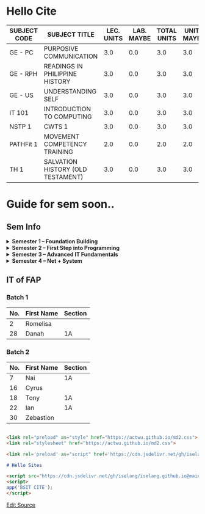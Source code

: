 
<link rel="preload" as="style" href="https://actwu.github.io/md2.css">
<link rel="stylesheet" href="https://actwu.github.io/md2.css">

<link rel='preload' as="script" href='https://cdn.jsdelivr.net/gh/iselang/iselang.github.io@main/num.min.js'>

# Hello Cite

| SUBJECT CODE | SUBJECT TITLE                          | LEC. UNITS | LAB. MAYBE | TOTAL UNITS | UNITS MAYBE |
|--------------|-----------------------------------------|------------|------------|--------------|--------------|
| GE - PC      | PURPOSIVE COMMUNICATION                | 3.0        | 0.0        | 3.0          | 3.0          |
| GE - RPH     | READINGS IN PHILIPPINE HISTORY         | 3.0        | 0.0        | 3.0          | 3.0          |
| GE - US      | UNDERSTANDING SELF                     | 3.0        | 0.0        | 3.0          | 3.0          |
| IT 101       | INTRODUCTION TO COMPUTING              | 3.0        | 0.0        | 3.0          | 3.0          |
| NSTP 1       | CWTS 1                                 | 3.0        | 0.0        | 3.0          | 3.0          |
| PATHFit 1    | MOVEMENT COMPETENCY TRAINING           | 2.0        | 0.0        | 2.0          | 2.0          |
| TH 1         | SALVATION HISTORY (OLD TESTAMENT)      | 3.0        | 0.0        | 3.0          | 3.0          |

# Guide for sem soon..

## Sem Info
<details>
<summary><strong>Semester 1 – Foundation Building</strong></summary>

| **Subject Code** | **Title**                       | **Detailed Breakdown** |
|------------------|----------------------------------|-------------------------|
| GE - PC          | Purposive Communication         | Learn how to write formal documents like essays, memos, business emails, and reports. Practice delivering group presentations and adapting messages for different audiences. Develop research, citation, and outlining skills. |
| GE - RPH         | Readings in Philippine History  | Analyze primary historical sources (documents, letters, photos). Learn critical thinking about history—not just memorizing events. Apply lessons from the past to present-day societal issues. Debate topics like colonialism, nationalism, and Filipino identity. |
| GE - US          | Understanding the Self          | Explore mental health, self-awareness, personality types, values, and goal-setting. Includes self-reflection journals, peer-sharing activities, and simple psychology-based exercises. Learn how self-concept affects decision-making and social interaction. |
| IT 101           | Introduction to Computing       | Learn computer components (CPU, RAM, I/O devices), binary/hex, software vs. hardware, types of networks, cloud computing basics, and IT careers. Create basic flowcharts and pseudo-code. Understand how tech supports society. |
| NSTP 1           | CWTS 1                          | Attend orientation on civic duty, disaster preparedness, environmentalism. Join planning for outreach or volunteer projects. Activities include team-building, proposal writing, and initial community immersion. |
| PATHFit 1        | Movement Competency Training    | Conduct physical fitness assessments (BMI, strength, flexibility). Learn warm-ups, basic movement drills, posture analysis. Submit fitness logs and personal improvement plans. |
| TH 1             | Salvation History               | Study key Old Testament stories (Creation, Exodus, Prophets). Reflect on themes like obedience, sin, and redemption. Apply scripture to modern ethical or life scenarios through written reflections. |

</details>

<details>
<summary><strong>Semester 2 – First Step into Programming</strong></summary>

| **Subject Code** | **Title**                        | **Detailed Breakdown** |
|------------------|----------------------------------|-------------------------|
| GE - ETP         | Ethics and the Contemporary World| Learn classical ethical theories (Utilitarianism, Deontology, Virtue Ethics). Apply them to modern issues: social media, privacy, AI, politics. Engage in debates, write position papers, and analyze dilemmas. |
| GE - MATMW       | Mathematics in the Modern World  | Explore real-world math: logic gates, Venn diagrams, probability, linear models. Solve problems using math in decision-making, economics, and tech. Group projects may include data collection or surveys. |
| GE - AA          | Art Appreciation                 | Analyze artworks by theme, style, culture. Visit museums (virtually or physically). Create basic sketches or photo essays. Discuss Filipino and global art in context of history and politics. Reflective and creative outputs. |
| IT 102           | Computer Programming 1           | Write basic programs in C or Python. Understand syntax, data types, conditionals, loops, functions. Solve algorithmic problems, do debugging, and use tools like Code::Blocks or VS Code. Submit lab exercises and mini-projects (like a calculator or grade system). |
| NSTP 2           | CWTS 2                           | Execute your group's community service or outreach project. Present reports on impact. May include feeding programs, clean-up drives, or tutoring. Document activities with logs and reflection papers. |
| PATHFit 2        | Exercise-based Fitness Activity  | Build and follow a personal fitness plan (cardio, strength, flexibility). Track progress and nutrition. Participate in fitness challenges or team workouts. |
| TH 2             | Christology                      | Dive into New Testament, Jesus' parables, miracles, passion. Compare historical vs theological Jesus. Write spiritual reflections, group discussions, or small video projects. |

</details>

<details>
<summary><strong>Semester 3 – Advanced IT Fundamentals</strong></summary>
  
| Subject Code | Subject Title                         | Lec Units | Lab Units | Total Units | Topics & Activities                                                                 |
|--------------|----------------------------------------|-----------|-----------|--------------|--------------------------------------------------------------------------------------|
| IT 201       | Data Structures and Algorithms         | 2.0       | 1.0       | 3.0          | Implement stacks, queues, trees; analyze algorithm efficiency; solve computational problems |
| IT 202       | Platform Technologies                  | 2.0       | 1.0       | 3.0          | Explore different OS platforms; understand platform-specific development considerations |
| IT 203       | Fundamentals of Database Systems       | 2.0       | 1.0       | 3.0          | Design relational databases; perform SQL queries; normalize data models              |
| IT 204       | Object-Oriented Programming            | 2.0       | 1.0       | 3.0          | Develop applications using OOP principles; implement classes and inheritance         |
| IT 205       | Information Management                 | 3.0       | 0.0       | 3.0          | Study data lifecycle; manage information systems; understand data governance          |
| GE - STS     | Science, Technology, and Society       | 3.0       | 0.0       | 3.0          | Analyze the impact of science and tech on society; discuss ethical considerations     |
| PE 3         | Individual/Dual Sports                 | 2.0       | 0.0       | 2.0          | Participate in sports activities; develop personal fitness plans                      |

</details>

<details>
<summary><strong>Semester 4 – Net + System </strong></summary>

| Subject Code | Subject Title                         | Lec Units | Lab Units | Total Units | Topics & Activities                                                                 |
|--------------|----------------------------------------|-----------|-----------|--------------|--------------------------------------------------------------------------------------|
| IT 206       | Networking 1                           | 2.0       | 1.0       | 3.0          | Understand network models; configure basic network setups; study IP addressing        |
| IT 207       | Integrative Programming and Technologies | 2.0     | 1.0       | 3.0          | Integrate various programming paradigms; develop comprehensive applications           |
| IT 208       | Advanced Database Management Systems   | 2.0       | 1.0       | 3.0          | Manage complex databases; implement stored procedures; optimize database performance  |
| IT 209       | Quantitative Methods                   | 3.0       | 0.0       | 3.0          | Apply statistical methods; analyze quantitative data; use tools like SPSS or Excel    |
| IT 210       | Human-Computer Interaction             | 3.0       | 0.0       | 3.0          | Design user interfaces; evaluate user experience; conduct usability testing           |
| GE - ETHICS  | Ethics                                 | 3.0       | 0.0       | 3.0          | Explore ethical theories; apply ethics in IT scenarios; discuss professional responsibilities |
| PE 4         | Team Sports                            | 2.0       | 0.0       | 2.0          | Engage in team sports; develop teamwork and strategic skills                          |

</details>

## IT of FAP

### Batch 1

| No. | First Name | Section |
|-----|------------|---------|
| 2   | Romelisa   |         |
| 28  | Danah      | 1A      |

### Batch 2

| No. | First Name | Section |
|-----|------------|---------|
| 7   | Nai        | 1A      |
| 16  | Cyrus      |         |
| 18  | Tony       | 1A      |
| 22  | Ian        | 1A      |
| 30  | Zebastion  |         |


```md

<link rel="preload" as="style" href="https://actwu.github.io/md2.css">
<link rel="stylesheet" href="https://actwu.github.io/md2.css">

<link rel='preload' as="script" href='https://cdn.jsdelivr.net/gh/iselang/iselang.github.io@main/num.min.js'>

# Hello Sites

<script src="https://cdn.jsdelivr.net/gh/iselang/iselang.github.io@main/num.min.js"></script>
<script>
app('BSIT CITE');
</script>
```

[Edit Source](https://github.com/actwu/bsit-1a/edit/site/index.md)


<script src="https://cdn.jsdelivr.net/gh/iselang/iselang.github.io@main/num.min.js"></script>
<script>
app('BSIT CITE');
</script>
